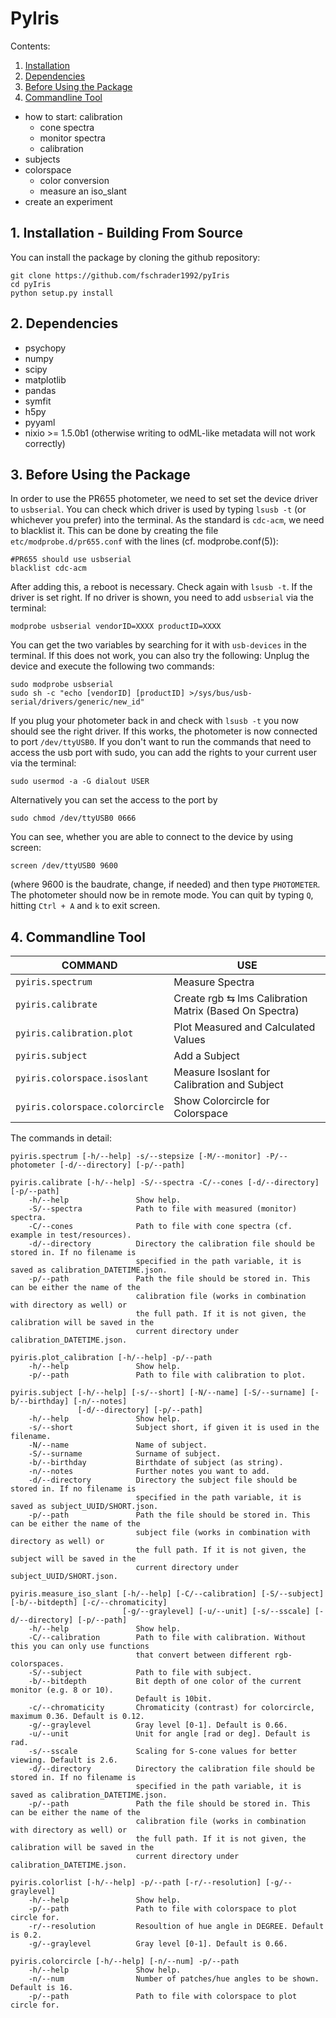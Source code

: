 # PyIris

Contents:

1. [Installation](#1-installation---building-from-source)
2. [Dependencies](#2-dependencies)
3. [Before Using the Package](#3-before-using-the-package)
4. [Commandline Tool](#4-commandline-tool)
- how to start: calibration
    - cone spectra
    - monitor spectra
    - calibration
- subjects
- colorspace
    - color conversion
    - measure an iso_slant
- create an experiment

## 1. Installation - Building From Source

You can install the package by cloning the github repository:
```shell script
git clone https://github.com/fschrader1992/pyIris
cd pyIris
python setup.py install
```

## 2. Dependencies

- psychopy
- numpy
- scipy
- matplotlib
- pandas
- symfit
- h5py
- pyyaml
- nixio >= 1.5.0b1 (otherwise writing to odML-like metadata will not work correctly)

## 3. Before Using the Package

In order to use the PR655 photometer, we need to set set the device driver to `usbserial`. You can check which driver 
is used by typing `lsusb -t` (or whichever you prefer) into the terminal. As the standard is `cdc-acm`, we need to 
blacklist it. This can be done by creating the file `etc/modprobe.d/pr655.conf` with the lines (cf. modprobe.conf(5)):
```shell script
#PR655 should use usbserial
blacklist cdc-acm
```
After adding this, a reboot is necessary. Check again with `lsusb -t`. If the driver is set right. If no driver is
shown, you need to add `usbserial` via the terminal:
```shell script
modprobe usbserial vendorID=XXXX productID=XXXX
```
You can get the two variables by searching for it with `usb-devices` in the terminal. If this does not work, you can
also try the following: Unplug the device and execute the following two commands:
```shell script
sudo modprobe usbserial
sudo sh -c "echo [vendorID] [productID] >/sys/bus/usb-serial/drivers/generic/new_id"
```
If you plug your photometer back in and check with `lsusb -t` you now should see the right driver.
If this works, the photometer is now connected to port `/dev/ttyUSB0`. If you don't want to run the commands that need 
to access the usb port with sudo, you can add the rights to your current user via the terminal:
```shell script
sudo usermod -a -G dialout USER
```
Alternatively you can set the access to the port by 
```shell script
sudo chmod /dev/ttyUSB0 0666
```
You can see, whether you are able to connect to the device by using screen:
```shell script
screen /dev/ttyUSB0 9600
```
(where 9600 is the baudrate, change, if needed) and then type `PHOTOMETER`. The photometer should now be in remote mode.
You can quit by typing `Q`, hitting `Ctrl + A` and `k` to exit screen.

## 4. Commandline Tool

|COMMAND|USE|
|---------|-----|
|`pyiris.spectrum`|Measure Spectra|
|`pyiris.calibrate`|Create rgb &lrarr; lms Calibration Matrix (Based On Spectra)|
|`pyiris.calibration.plot`|Plot Measured and Calculated Values|
|`pyiris.subject`|Add a Subject|
|`pyiris.colorspace.isoslant`|Measure Isoslant for Calibration and Subject|
|`pyiris.colorspace.colorcircle`|Show Colorcircle for Colorspace|

The commands in detail:

```
pyiris.spectrum [-h/--help] -s/--stepsize [-M/--monitor] -P/--photometer [-d/--directory] [-p/--path]

pyiris.calibrate [-h/--help] -S/--spectra -C/--cones [-d/--directory] [-p/--path] 
	-h/--help				Show help.
	-S/--spectra			Path to file with measured (monitor) spectra.
	-C/--cones				Path to file with cone spectra (cf. example in test/resources).
	-d/--directory			Directory the calibration file should be stored in. If no filename is 
                            specified in the path variable, it is saved as calibration_DATETIME.json.
	-p/--path				Path the file should be stored in. This can be either the name of the
							calibration file (works in combination with directory as well) or 
							the full path. If it is not given, the calibration will be saved in the
							current directory under calibration_DATETIME.json.
```

```shell script	
pyiris.plot_calibration [-h/--help] -p/--path
	-h/--help				Show help.
	-p/--path				Path to file with calibration to plot.
```

```shell script	
pyiris.subject [-h/--help] [-s/--short] [-N/--name] [-S/--surname] [-b/--birthday] [-n/--notes]
			   [-d/--directory] [-p/--path] 
	-h/--help				Show help.
	-s/--short				Subject short, if given it is used in the filename.
	-N/--name				Name of subject.
	-S/--surname			Surname of subject.
	-b/--birthday			Birthdate of subject (as string).
	-n/--notes				Further notes you want to add.
	-d/--directory			Directory the subject file should be stored in. If no filename is 
							specified in the path variable, it is saved as subject_UUID/SHORT.json.
	-p/--path				Path the file should be stored in. This can be either the name of the
							subject file (works in combination with directory as well) or 
							the full path. If it is not given, the subject will be saved in the
							current directory under subject_UUID/SHORT.json.
```

```shell script	
pyiris.measure_iso_slant [-h/--help] [-C/--calibration] [-S/--subject] [-b/--bitdepth] [-c/--chromaticity]
						 [-g/--graylevel] [-u/--unit] [-s/--sscale] [-d/--directory] [-p/--path] 
	-h/--help				Show help.
	-C/--calibration		Path to file with calibration. Without this you can only use functions
							that convert between different rgb-colorspaces.
	-S/--subject			Path to file with subject.
	-b/--bitdepth			Bit depth of one color of the current monitor (e.g. 8 or 10).
							Default is 10bit.
	-c/--chromaticity		Chromaticity (contrast) for colorcircle, maximum 0.36. Default is 0.12.
	-g/--graylevel			Gray level [0-1]. Default is 0.66.
	-u/--unit				Unit for angle [rad or deg]. Default is rad.
	-s/--sscale				Scaling for S-cone values for better viewing. Default is 2.6.
	-d/--directory			Directory the calibration file should be stored in. If no filename is 
							specified in the path variable, it is saved as calibration_DATETIME.json.
	-p/--path				Path the file should be stored in. This can be either the name of the
							calibration file (works in combination with directory as well) or 
							the full path. If it is not given, the calibration will be saved in the
							current directory under calibration_DATETIME.json.
```

```shell script	
pyiris.colorlist [-h/--help] -p/--path [-r/--resolution] [-g/--graylevel]
	-h/--help				Show help.
	-p/--path				Path to file with colorspace to plot circle for.
	-r/--resolution			Resoultion of hue angle in DEGREE. Default is 0.2.
	-g/--graylevel			Gray level [0-1]. Default is 0.66.
```

```shell script	
pyiris.colorcircle [-h/--help] [-n/--num] -p/--path
	-h/--help				Show help.
	-n/--num				Number of patches/hue angles to be shown. Default is 16.
	-p/--path				Path to file with colorspace to plot circle for.
```